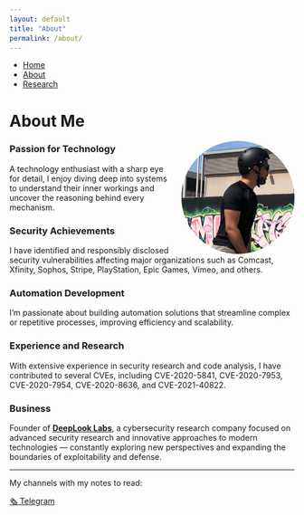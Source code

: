 ```yaml
---
layout: default
title: "About"
permalink: /about/
---
```


<nav>
  <ul>
    <li><a href="/">Home</a></li>
    <li><a href="/about/">About</a></li>
    <li><a href="/research/">Research</a></li>
  </ul>
</nav>

# About Me

<img src="/assets/images/profile.jpeg" alt="Profile Picture" style="float: right; border-radius: 50%; width: 200px; height: 200px; margin-left: 20px;">

### Passion for Technology

A technology enthusiast with a sharp eye for detail, I enjoy diving deep into systems to understand their inner workings and uncover the reasoning behind every mechanism.

### Security Achievements

I have identified and responsibly disclosed security vulnerabilities affecting major organizations such as Comcast, Xfinity, Sophos, Stripe, PlayStation, Epic Games, Vimeo, and others.

### Automation Development

I’m passionate about building automation solutions that streamline complex or repetitive processes, improving efficiency and scalability.

### Experience and Research

With extensive experience in security research and code analysis, I have contributed to several CVEs, including CVE-2020-5841, CVE-2020-7953, CVE-2020-7954, CVE-2020-8636, and CVE-2021-40822.

### Business

Founder of [**DeepLook Labs**](https://deeplooklabs.com), a cybersecurity research company focused on advanced security research and innovative approaches to modern technologies — constantly exploring new perspectives and expanding the boundaries of exploitability and defense.


----
My channels with my notes to read:

[🗞️ Telegram](https://t.me/+vnJHI9mVTjExNjkx)
